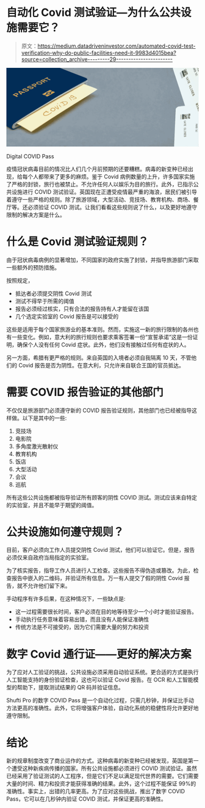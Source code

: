 # 自动化 Covid 测试验证—为什么公共设施需要它？

> 原文：<https://medium.datadriveninvestor.com/automated-covid-test-verification-why-do-public-facilities-need-it-9983d4015bea?source=collection_archive---------29----------------------->

![](img/0d78461cee99f13c7d5d1830569bbb47.png)

Digital COVID Pass

疫情冠状病毒目前的情况比人们几个月前预期的还要糟糕。病毒的新变种已经出现，给每个人都带来了更多的麻烦。鉴于 Covid 病例数量的上升，许多国家实施了严格的封锁，旅行也被禁止。不允许任何人以娱乐为目的旅行。此外，已指示公共设施进行 COVID 测试验证。英国现在正遭受疫情最严重的海浪，居民们被引导着遵守一些严格的规则。除了旅游领域，大型活动、竞技场、教育机构、商场、餐厅等。还必须验证 COVID 测试。让我们看看这些规则说了什么，以及更好地遵守限制的解决方案是什么。

# 什么是 Covid 测试验证规则？

由于冠状病毒病例的显著增加，不同国家的政府实施了封锁，并指导旅游部门采取一些额外的预防措施。

按照规定，

*   抵达者必须提交阴性 Covid 测试
*   测试不得早于所需的阈值
*   报告必须经过核实，只有合法的报告持有人才能留在该国
*   几个选定实验室的 Covid 报告是可以接受的

这些是适用于每个国家旅游业的基本准则。然而，实施这一新的旅行限制的各州也有一些变化。例如，意大利的旅行规则也要求乘客签署一份“宣誓承诺”这是一份证明，确保个人没有任何 Covid 症状。此外，他们没有接触过任何有症状的人。

另一方面，希腊有更严格的规则。来自英国的入境者必须自我隔离 10 天，不管他们的 Covid 报告是否为阴性。在意大利，只允许来自联合王国的官员抵达。

# 需要 COVID 报告验证的其他部门

不仅仅是旅游部门必须遵守新的 COVID 报告验证规则，其他部门也已经被指导这样做。以下是其中的一些:

1.  竞技场
2.  电影院
3.  多角度激光散射仪
4.  教育机构
5.  饭店
6.  大型活动
7.  会议
8.  巡航

所有这些公共设施都被指导验证所有顾客的阴性 COVID 测试。测试应该来自特定的实验室，并且不能早于期望的阈值。

# 公共设施如何遵守规则？

目前，客户必须向工作人员提交阴性 Covid 测试，他们可以验证它。但是，报告必须仅来自政府当局指定的实验室。

为了核实报告，指导工作人员进行人工检查。这些报告不得伪造或篡改。为此，检查报告中嵌入的二维码，并验证所有信息。万一有人提交了假的阴性 Covid 报告，就不允许他们留下来。

手动程序有许多后果，在这种情况下，一些缺点是:

*   这一过程需要很长时间，客户必须在目的地等待至少一个小时才能验证报告。
*   手动执行任务意味着容易出错，而且没有人能保证准确性
*   传统方法是不可接受的，因为它们需要大量的努力和投资

# 数字 Covid 通行证——更好的解决方案

为了应对人工验证的挑战，公共设施必须采用自动验证系统。更合适的方式是执行人工智能支持的身份验证检查，这也可以验证 Covid 报告。在 OCR 和人工智能模型的帮助下，提取测试结果的 QR 码并验证信息。

Shufti Pro 的数字 COVID Pass 是一个自动化过程，只需几秒钟，并保证比手动方法更高的准确性。此外，它将增强客户体验，自动化系统的稳健性将允许更好地遵守限制。

# 结论

新的规章制度改变了商业运作的方式。这种病毒的新变种已经被发现，英国是第一个遭受这种新疾病传播的国家。所有公共设施都必须进行 COVID 测试验证。虽然已经采用了验证测试的人工程序，但是它们不足以满足现代世界的需要。它们需要大量的时间、精力和投资才能获得准确的结果。此外，这个过程不能保证 99%的准确性。事实上，出错的几率更高。为了应对这些挑战，推出了数字 COVID Pass，它可以在几秒钟内验证 COVID 测试，并保证更高的准确性。